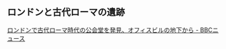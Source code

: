 ## ロンドンと古代ローマの遺跡

[ロンドンで古代ローマ時代の公会堂を発見、オフィスビルの地下から - BBCニュース](https://www.bbc.com/japanese/articles/c98yz193m63o)

